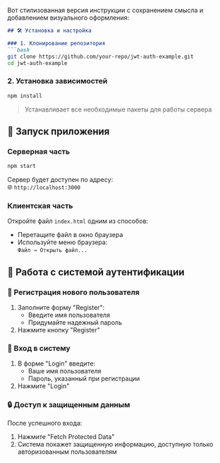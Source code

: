 Вот стилизованная версия инструкции с сохранением смысла и добавлением визуального оформления:

```markdown
## 🛠 Установка и настройка

### 1. Клонирование репозитория
```bash
git clone https://github.com/your-repo/jwt-auth-example.git
cd jwt-auth-example
```

### 2. Установка зависимостей
```bash
npm install
```
> Устанавливает все необходимые пакеты для работы сервера

## 🚀 Запуск приложения

### Серверная часть
```bash
npm start
```
Сервер будет доступен по адресу:  
🌐 `http://localhost:3000`

### Клиентская часть
Откройте файл `index.html` одним из способов:
- Перетащите файл в окно браузера
- Используйте меню браузера:  
  `Файл → Открыть файл...`

## 🔐 Работа с системой аутентификации

### 📝 Регистрация нового пользователя
1. Заполните форму "Register":
   - Введите имя пользователя
   - Придумайте надежный пароль
2. Нажмите кнопку "Register"

### 🔑 Вход в систему
1. В форме "Login" введите:
   - Ваше имя пользователя
   - Пароль, указанный при регистрации
2. Нажмите "Login"

### 🔒 Доступ к защищенным данным
После успешного входа:
1. Нажмите "Fetch Protected Data"
2. Система покажет защищенную информацию, доступную только авторизованным пользователям
```
